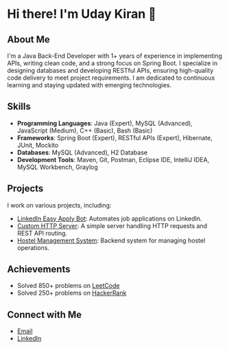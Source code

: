 <!--
**git-uday-kiran/git-uday-kiran** is a ✨ _special_ ✨ repository because its `README.md` (this file) appears on your GitHub profile.

Here are some ideas to get you started:

- 🔭 I’m currently working on ...
- 🌱 I’m currently learning ...
- 👯 I’m looking to collaborate on ...
- 🤔 I’m looking for help with ...
- 💬 Ask me about ...
- 📫 How to reach me: ...
- 😄 Pronouns: ...
- ⚡ Fun fact: ...
-->


# Hi there! I'm Uday Kiran 👋

## About Me
I'm a Java Back-End Developer with 1+ years of experience in implementing APIs, writing clean code, and a strong focus on Spring Boot. I specialize in designing databases and developing RESTful APIs, ensuring high-quality code delivery to meet project requirements. I am dedicated to continuous learning and staying updated with emerging technologies.

## Skills
- **Programming Languages**: Java (Expert), MySQL (Advanced), JavaScript (Medium), C++ (Basic), Bash (Basic)
- **Frameworks**: Spring Boot (Expert), RESTful APIs (Expert), Hibernate, JUnit, Mockito
- **Databases**: MySQL (Advanced), H2 Database
- **Development Tools**: Maven, Git, Postman, Eclipse IDE, IntelliJ IDEA, MySQL Workbench, Graylog

## Projects
I work on various projects, including:
- [LinkedIn Easy Apply Bot](https://github.com/git-uday-kiran/linkedin-bot): Automates job applications on LinkedIn.
- [Custom HTTP Server](https://github.com/git-uday-kiran/http-server): A simple server handling HTTP requests and REST API routing.
- [Hostel Management System](https://github.com/git-uday-kiran/hostel-management): Backend system for managing hostel operations.

## Achievements
- Solved 850+ problems on [LeetCode](https://leetcode.com/u/udaykiran0486)
- Solved 250+ problems on [HackerRank](https://www.hackerrank.com/profile/udaykiran0486)

## Connect with Me
- [Email](mailto:udaykiran0486@gmail.com)
- [LinkedIn](https://www.linkedin.com/in/udaykiran0486)
